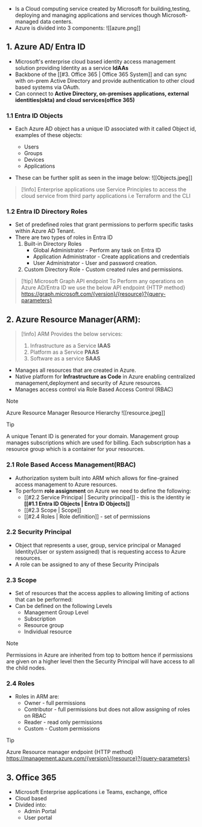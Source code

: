 - Is a Cloud computing service created by Microsoft for building,testing, deploying and managing applications and services though Microsoft-managed data centers.
- Azure is divided into 3 components:
![[azure.png]]
## 1. Azure AD/ Entra ID 
- Microsoft's enterprise cloud based identity access management solution providing Identity as a service **IdAAs**
- Backbone of the [[#3. Office 365 | Office 365 System]] and can sync with on-prem Active Directory and provide  authentication to other cloud based systems via OAuth.
- Can connect to __Active Directory, on-premises applications, external identities(okta) and cloud services(office 365)__

### 1.1 Entra ID Objects
- Each Azure AD object has a unique ID associated with it called Object id, examples of these objects:
	- Users
	- Groups
	- Devices
	- Applications 
	
- These can be further split as seen in the image below:
![[Objects.jpeg]]
>[!info]
>Enterprise applications use Service Principles to access the cloud service from third party applications i.e Terraform and the CLI

### 1.2 Entra ID Directory Roles

-  Set of predefined roles that grant permissions to perform specific tasks within Azure AD Tenant.
- There are two types of roles in Entra ID
	1. Built-in Directory Roles
		- Global Administrator - Perform any task on Entra ID
		- Application Administrator - Create applications and credentials
		- User Administrator - User and password creation.
	2. Custom Directory Role - Custom created rules and permissions.

> [!tip] Microsoft Graph API endpoint
> To Perform any operations on Azure AD/Entra ID we use the below API endpoint
> {HTTP method} https://graph.microsoft.com/{version}/{resource}?{query-parameters}

## 2. Azure Resource Manager(ARM):

> [!info]
> ARM Provides the below services: 
> 1. Infrastructure as a Service **IAAS**
> 2. Platform as a Service **PAAS**
> 3. Software as a service **SAAS**

- Manages all resources that are created in Azure.
- Native platform for **Infrastructure as Code** in Azure enabling centralized management,deployment and security of Azure resources.
- Manages access control via Role Based Access Control (RBAC)

> [!note] 
> Azure Resource Manager Resource Hierarchy
> ![[resource.jpeg]]

>[!tip]
>A unique Tenant ID is generated for your domain.
>Management group manages subscriptions which are used for billing.
>Each subscription has a resource group which is a container for your resources.

### 2.1 Role Based Access Management(RBAC)

- Authorization system built into ARM which allows for fine-grained access management to Azure resources.
- To perform **role assignment** on Azure we need to define the following:
	-  [[#2.2 Service Principal | Security principal]] - this is the identity ie **[[#1.1 Entra ID Objects | Entra ID Objects]]**
	- [[#2.3 Scope | Scope]]
	- [[#2.4 Roles | Role definition]] - set of permissions


### 2.2 Security Principal

- Object that represents a user, group, service principal or Managed Identity(User or system assigned) that is requesting access to Azure resources.
- A role can be assigned to any of these Security Principals

### 2.3 Scope

- Set of resources that the access applies to allowing limiting of actions that can be performed:
- Can be defined on the following Levels
	- Management Group Level
	- Subscription
	- Resource group
	- Individual resource
	
>[!note]
> Permissions in Azure are inherited from top to bottom hence if permissions are given on a higher level then the Security Principal will have access to all the child nodes.

### 2.4 Roles

- Roles in ARM are:
	- Owner - full permissions
	- Contributor - full permissions but does not allow assigning of roles on RBAC
	- Reader - read only permissions
	- Custom - Custom permissions


>[!Tip]
>Azure Resource manager endpoint
>{HTTP method} https://management.azure.com/{version}/{resource}?{query-parameters}


## 3. Office 365 

- Microsoft Enterprise applications i.e Teams, exchange, office
- Cloud based
- Divided into:
	- Admin Portal 
	- User portal
